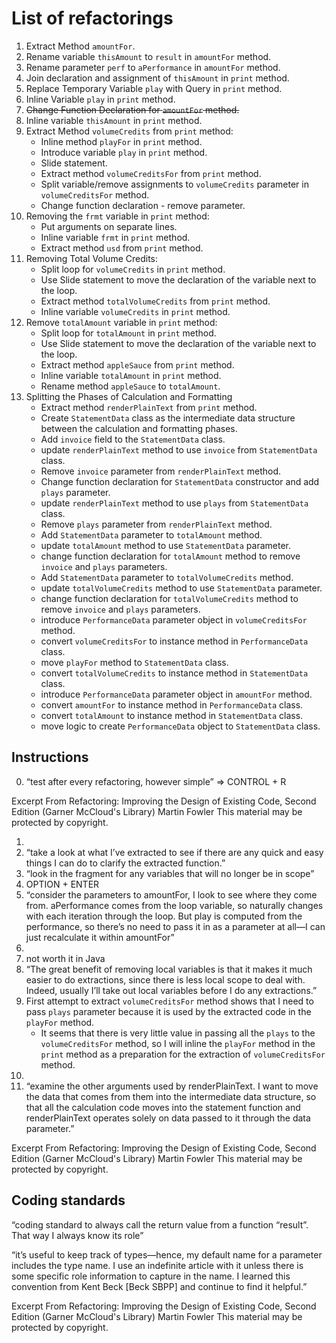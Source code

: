 # List of refactorings

1. Extract Method `amountFor`.
2. Rename variable `thisAmount` to `result` in `amountFor` method.
3. Rename parameter `perf` to `aPerformance` in `amountFor` method.
4. Join declaration and assignment of `thisAmount` in `print` method.
5. Replace Temporary Variable `play` with Query in `print` method.
6. Inline Variable `play` in `print` method.
7. ~~Change Function Declaration for `amountFor` method.~~
8. Inline variable `thisAmount` in `print` method.
9. Extract Method `volumeCredits` from `print` method:
   - Inline method `playFor` in `print` method.
   - Introduce variable `play` in `print` method.
   - Slide statement.
   - Extract method `volumeCreditsFor` from `print` method.
   - Split variable/remove assignments to `volumeCredits` parameter in `volumeCreditsFor` method.
   - Change function declaration - remove parameter.
10. Removing the `frmt` variable in `print` method:
    - Put arguments on separate lines.
    - Inline variable `frmt` in `print` method.
    - Extract method `usd` from `print` method.
11. Removing Total Volume Credits:
    - Split loop for `volumeCredits` in `print` method.
    - Use Slide statement to move the declaration of the variable next to the loop.
    - Extract method `totalVolumeCredits` from `print` method.
    - Inline variable `volumeCredits` in `print` method.
12. Remove `totalAmount` variable in `print` method:
    - Split loop for `totalAmount` in `print` method.
    - Use Slide statement to move the declaration of the variable next to the loop.
    - Extract method `appleSauce` from `print` method.
    - Inline variable `totalAmount` in `print` method.
    - Rename method `appleSauce` to `totalAmount`.
13. Splitting the Phases of Calculation and Formatting
    - Extract method `renderPlainText` from `print` method.
    - Create `StatementData` class as the intermediate data structure between the calculation and formatting phases.
    - Add `invoice` field to the `StatementData` class.
    - update `renderPlainText` method to use `invoice` from `StatementData` class.
    - Remove `invoice` parameter from `renderPlainText` method.
    - Change function declaration for `StatementData` constructor and add `plays` parameter.
    - update `renderPlainText` method to use `plays` from `StatementData` class.
    - Remove `plays` parameter from `renderPlainText` method.
    - Add `StatementData` parameter to `totalAmount` method.
    - update `totalAmount` method to use `StatementData` parameter.
    - change function declaration for `totalAmount` method to remove `invoice` and `plays` parameters.
    - Add `StatementData` parameter to `totalVolumeCredits` method.
    - update `totalVolumeCredits` method to use `StatementData` parameter.
    - change function declaration for `totalVolumeCredits` method to remove `invoice` and `plays` parameters.
    - introduce `PerformanceData` parameter object in `volumeCreditsFor` method.
    - convert `volumeCreditsFor` to instance method in `PerformanceData` class.
    - move `playFor` method to `StatementData` class.
    - convert `totalVolumeCredits` to instance method in `StatementData` class.
    - introduce `PerformanceData` parameter object in `amountFor` method.
    - convert `amountFor` to instance method in `PerformanceData` class.
    - convert `totalAmount` to instance method in `StatementData` class.
    - move logic to create `PerformanceData` object to `StatementData` class.
    



## Instructions
0. “test after every refactoring, however simple” => CONTROL + R

Excerpt From
Refactoring: Improving the Design of Existing Code, Second Edition (Garner McCloud's Library)
Martin Fowler
This material may be protected by copyright.

1. 
2. “take a look at what I’ve extracted to see if there are any quick and easy things I can do to clarify the extracted
   function.” 
3. “look in the fragment for any variables that will no longer be in scope”
4. OPTION + ENTER
5. “consider the parameters to amountFor, I look to see where they come from. aPerformance comes from the loop variable, so naturally changes with each iteration through the loop. But play is computed from the performance, so there’s no need to pass it in as a parameter at all—I can just recalculate it within amountFor”
6. 
7. not worth it in Java
8. “The great benefit of removing local variables is that it makes it much easier to do extractions, since there is less local scope to deal with. Indeed, usually I’ll take out local variables before I do any extractions.”
9. First attempt to extract `volumeCreditsFor` method shows that I need to pass `plays` parameter because it is used by the extracted code in the `playFor` method.
   - It seems that there is very little value in passing all the `plays` to the `volumeCreditsFor` method, so I will inline the `playFor` method in the `print` method as a preparation for the extraction of `volumeCreditsFor` method.
10. 
13. “examine the other arguments used by renderPlainText. I want to move the data that comes from them into the intermediate data structure, so that all the calculation code moves into the statement function and renderPlainText operates solely on data passed to it through the data parameter.”

Excerpt From
Refactoring: Improving the Design of Existing Code, Second Edition (Garner McCloud's Library)
Martin Fowler
This material may be protected by copyright.



## Coding standards

“coding standard to always call the return value from a function “result”. That way I always know its role”


“it’s useful to keep track of types—hence, my default name for a parameter includes the type name. I use an indefinite article with it unless there is some specific role information to capture in the name. I learned this convention from Kent Beck [Beck SBPP] and continue to find it helpful.”

Excerpt From
Refactoring: Improving the Design of Existing Code, Second Edition (Garner McCloud's Library)
Martin Fowler
This material may be protected by copyright.
